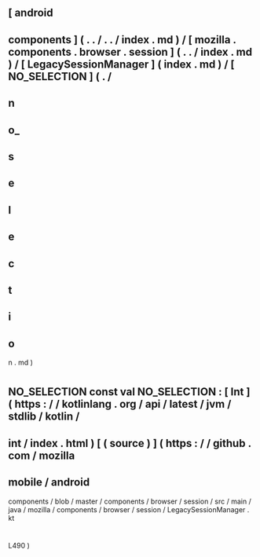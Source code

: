 [
android
-
components
]
(
.
.
/
.
.
/
index
.
md
)
/
[
mozilla
.
components
.
browser
.
session
]
(
.
.
/
index
.
md
)
/
[
LegacySessionManager
]
(
index
.
md
)
/
[
NO_SELECTION
]
(
.
/
-
n
-
o_
-
s
-
e
-
l
-
e
-
c
-
t
-
i
-
o
-
n
.
md
)
#
NO_SELECTION
const
val
NO_SELECTION
:
[
Int
]
(
https
:
/
/
kotlinlang
.
org
/
api
/
latest
/
jvm
/
stdlib
/
kotlin
/
-
int
/
index
.
html
)
[
(
source
)
]
(
https
:
/
/
github
.
com
/
mozilla
-
mobile
/
android
-
components
/
blob
/
master
/
components
/
browser
/
session
/
src
/
main
/
java
/
mozilla
/
components
/
browser
/
session
/
LegacySessionManager
.
kt
#
L490
)
